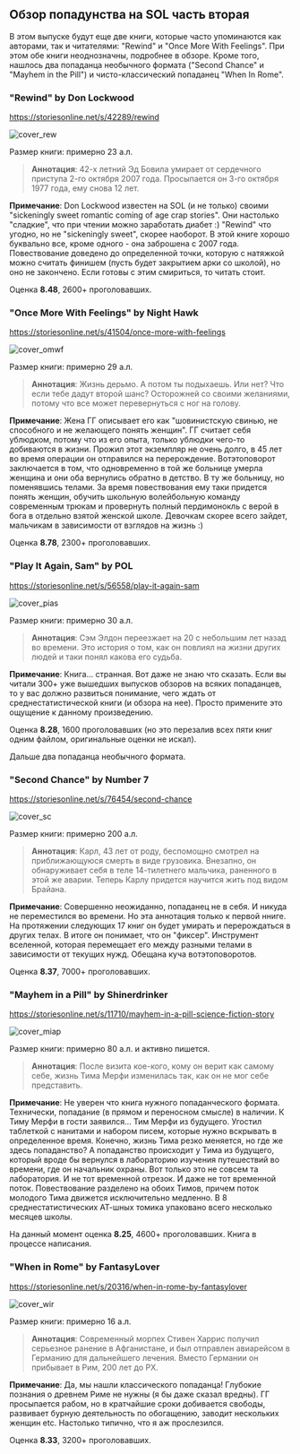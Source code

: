 ## Обзор попадунства на SOL часть вторая

В этом выпуске будут еще две книги, которые часто упоминаются как авторами, так и читателями: "Rewind" и "Once More With Feelings". При этом обе книги неоднозначны, подробнее в обзоре. Кроме того, нашлось два попаданца необычного формата ("Second Chance" и "Mayhem in the Pill") и чисто-классический попаданец "When In Rome". 

### "Rewind" by Don Lockwood

https://storiesonline.net/s/42289/rewind

![cover_rew](/pics/c_rew.png "Rewind")

Размер книги: примерно 23 а.л.

> **Аннотация**:
42-х летний Эд Бовила умирает от сердечного приступа 2-го октября 2007 года. Просыпается он 3-го октября 1977 года, ему снова 12 лет.  

**Примечание**:
Don Lockwood известен на SOL (и не только) своими "sickeningly sweet romantic coming of age crap stories". Они настолько "сладкие", что при чтении можно заработать диабет :) 
"Rewind" что угодно, но не "sickeningly sweet", скорее наоборот. В этой книге хорошо буквально все, кроме одного - она заброшена с 2007 года. Повествование доведено до определенной точки, которую с натяжкой можно считать финишем (пусть будет закрытием арки со школой), но оно не закончено. 
Если готовы с этим смириться, то читать стоит.

Оценка **8.48**, 2600+ проголовавших.

### "Once More With Feelings" by Night Hawk

https://storiesonline.net/s/41504/once-more-with-feelings

![cover_omwf](/pics/c_omwf.png "Once More With Feelings")

Размер книги: примерно 29 а.л.

> **Аннотация**:
Жизнь дерьмо. А потом ты подыхаешь. Или нет? Что если тебе дадут второй шанс? Осторожней со своими желаниями, потому что все может перевернуться с ног на голову.

**Примечание**:
Жена ГГ описывает его как "шовинистскую свинью, не способного и не желающего понять женщин". ГГ считает себя ублюдком, потому что из его опыта, только ублюдки чего-то добиваются в жизни. Прожил этот экземпляр не очень долго, в 45 лет во время операции он отправился на перерождение.
Вотэтоповорот заключается в том, что одновременно в той же больнице умерла женщина и они оба вернулись обратно в детство. В ту же больницу, но поменявшись телами. 
За время повествования ему таки придется понять женщин, обучить школьную волейбольную команду современным трюкам и провернуть полный пердимонокль с верой в бога в отдельно взятой женской школе. 
Девочкам скорее всего зайдет, мальчикам в зависимости от взглядов на жизнь :)

Оценка **8.78**, 2300+ проголовавших.

### "Play It Again, Sam" by POL

https://storiesonline.net/s/56558/play-it-again-sam

![cover_pias](/pics/c_pias.png "Play It Again, Sam")

Размер книги: примерно 30 а.л.

> **Аннотация**:
Сэм Элдон переезжает на 20 с небольшим лет назад во времени. Это история о том, как он повлиял на жизни других людей и таки понял какова его судьба.

**Примечание**:
Книга... странная. Вот даже не знаю что сказать. Если вы читали 300+ уже вышедших выпусков обзоров на всяких попаданцев, то у вас должно развиться понимание, чего ждать от среднестатистической книги (и обзора на нее). Просто примените это ощущение к данному произведению. 

Оценка **8.28**, 1600 проголовавших (но это перезалив всех пяти книг одним файлом, оригинальные оценки не искал).


Дальше два попаданца необычного формата.

### "Second Chance" by Number 7

https://storiesonline.net/s/76454/second-chance

![cover_sc](/pics/c_sc.png "Second Chance")

Размер книги: примерно 200 а.л.

> **Аннотация**:
Карл, 43 лет от роду, беспомощно смотрел на приближающуюся смерть в виде грузовика. Внезапно, он обнаруживает себя в теле 14-тилетнего мальчика, раненного в этой же аварии. Теперь Карлу придется научится жить под видом Брайана. 

**Примечание**:
Совершенно неожиданно, попаданец не в себя. И никуда не переместился во времени. Но эта аннотация только к первой нниге. На протяжении следующих 17 книг он будет умирать и перерождаться в других телах. В итоге он понимает, что он "фиксер". Инструмент вселенной, которая перемещает его между разными телами в зависимости от текущих нужд. Обещана куча вотэтоповоротов.

Оценка **8.37**, 7000+ проголовавших.

### "Mayhem in a Pill" by Shinerdrinker

https://storiesonline.net/s/11710/mayhem-in-a-pill-science-fiction-story

![cover_miap](/pics/c_miap.png "Mayhem in a Pill")

Размер книги: примерно 80 а.л. и активно пишется.

> **Аннотация**:
После визита кое-кого, кому он верит как самому себе, жизнь Тима Мерфи изменилась так, как он не мог себе представить.

**Примечание**:
Не уверен что книга нужного попаданческого формата. Технически, попадание (в прямом и переносном смысле) в наличии. К Тиму Мерфи в гости заявился... Тим Мерфи из будущего. Угостил таблеткой с нанитами и набором писем, которые нужно вскрывать в определенное время. Конечно, жизнь Тима резко меняется, но где же здесь попаданство? А попаданство происходит у Тима из будущего, который вроде бы вернулся в лабораторию изучения путешествий во времени, где он начальник охраны. Вот только это не совсем та лаборатория. И не тот временной отрезок. И даже не тот временной поток. 
Повествование разделено на обоих Тимов, причем поток молодого Тима движется исключительно медленно. В 8 среднестатистических АТ-шных томика упаковано всего несколько месяцев школы. 

На данный момент оценка **8.25**, 4600+ проголовавших. Книга в процессе написания.

### "When in Rome" by FantasyLover

https://storiesonline.net/s/20316/when-in-rome-by-fantasylover

![cover_wir](/pics/c_wir.png "When in Rome")

Размер книги: примерно 16 а.л.

> **Аннотация**:
Современный морпех Стивен Харрис получил серьезное ранение в Афганистане, и был отправлен авиарейсом в Германию для дальнейшего лечения. Вместо Германии он прибывает в Рим, 200 лет до РХ.

**Примечание**:
Да, мы нашли классического попаданца! Глубокие познания о древнем Риме не нужны (я бы даже сказал вредны). ГГ просыпается рабом, но в кратчайшие сроки добивается свободы, развивает бурную деятельность по обогащению, заводит нескольких женщин etc. Настолько типично, что я аж прослезился.

Оценка **8.33**, 3200+ проголовавших.
